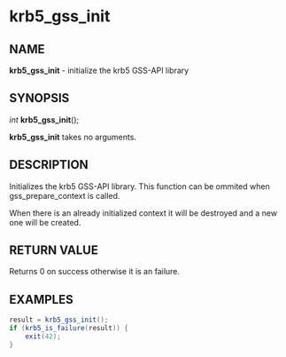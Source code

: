 # krb5_gss_init

## NAME

**krb5_gss_init** - initialize the krb5 GSS-API library

## SYNOPSIS

*int* **krb5_gss_init**();

**krb5_gss_init** takes no arguments.

## DESCRIPTION

Initializes the krb5 GSS-API library. This function can be ommited when gss_prepare_context is called.

When there is an already initialized context it will be destroyed and a new one will be created.

## RETURN VALUE

Returns 0 on success otherwise it is an failure.

## EXAMPLES

```c#
result = krb5_gss_init();
if (krb5_is_failure(result)) {
	exit(42);
}
```
